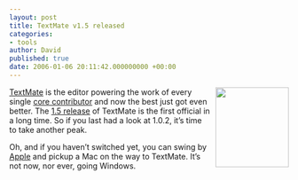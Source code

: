 ```yaml
---
layout: post
title: TextMate v1.5 released
categories:
- tools
author: David
published: true
date: 2006-01-06 20:11:42.000000000 +00:00
---
```

<p><img src="http://www.loudthinking.com/lt-files/textmate_icon.png" width="132" height="144" align="right" style="margin-left: 10px" /><a href="http://macromates.com/">TextMate</a> is the editor powering the work of every single <a href="https://rubyonrails.org/core">core contributor</a> and now the best just got even better. The <a href="http://macromates.com/blog/archives/2006/01/06/textmate-15/">1.5 release</a> of TextMate is the first official in a long time. So if you last had a look at 1.0.2, it&#8217;s time to take another peak.</p>
<p>Oh, and if you haven&#8217;t switched yet, you can swing by <a href="http://www.apple.com">Apple</a> and pickup a Mac on the way to TextMate. It&#8217;s not now, nor ever, going Windows.</p>